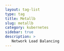 ```yaml
---
layout: tag-list
type: tag
title: Metallb
slug: metallb
category: kubernetes
sidebar: true
description: >
   Network Load Balancing
---
```

